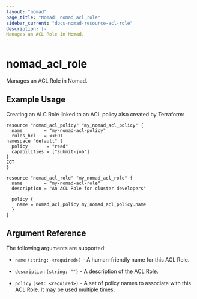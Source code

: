 ```yaml
---
layout: "nomad"
page_title: "Nomad: nomad_acl_role"
sidebar_current: "docs-nomad-resource-acl-role"
description: |-
Manages an ACL Role in Nomad.
---
```


# nomad_acl_role

Manages an ACL Role in Nomad.

## Example Usage

Creating an ALC Role linked to an ACL policy also created by Terraform:

```hcl
resource "nomad_acl_policy" "my_nomad_acl_policy" {
  name        = "my-nomad-acl-policy"
  rules_hcl   = <<EOT
namespace "default" {
  policy       = "read"
  capabilities = ["submit-job"]
}
EOT
}

resource "nomad_acl_role" "my_nomad_acl_role" {
  name        = "my-nomad-acl-role"
  description = "An ACL Role for cluster developers"

  policy {
    name = nomad_acl_policy.my_nomad_acl_policy.name
  }
}
```

## Argument Reference

The following arguments are supported:

- `name` `(string: <required>)` - A human-friendly name for this ACL Role.

- `description` `(string: "")` - A description of the ACL Role.

- `policy` `(set: <required>)` - A set of policy names to associate with this
  ACL Role. It may be used multiple times.
